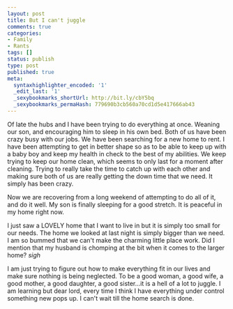 ```yaml
---
layout: post
title: But I can't juggle
comments: true
categories:
- Family
- Rants
tags: []
status: publish
type: post
published: true
meta:
  syntaxhighlighter_encoded: '1'
  _edit_last: '1'
  _sexybookmarks_shortUrl: http://bit.ly/cbY5bq
  _sexybookmarks_permaHash: 779690b3cb560a70cd1d5e417666ab43
---
```

Of late the hubs and I have been trying to do everything at once.  Weaning our son, and encouraging him to sleep in his own bed.  Both of us have been crazy busy with our jobs.  We have been searching for a new home to rent.  I have been attempting to get in better shape so as to be able to keep up with a baby boy and keep my health in check to the best of my abilities.  We keep trying to keep our home clean, which seems to only last for a moment after cleaning.  Trying to really take the time to catch up with each other and making sure both of us are really getting the down time that we need.  It simply has been crazy.  

Now we are recovering from a long weekend of attempting to do all of it, and do it well.  My son is finally sleeping for a good stretch.  It is peaceful in my home right now.

I just saw a LOVELY home that I want to live in but it is simply too small for our needs.  The home we looked at last night is simply bigger than we need.  I am so bummed that we can't make the charming little place work.  Did I mention that my husband is chomping at the bit when it comes to the larger home?  *sigh*

I am just trying to figure out how to make everything fit in our lives and make sure nothing is being neglected.  To be a good woman, a good wife, a good mother, a good daughter, a good sister...it is a hell of a lot to juggle.  I am learning but dear lord, every time I think I have everything under control something new pops up.  I can't wait till the home search is done.
